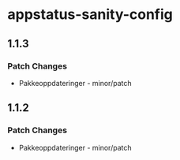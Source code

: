 # appstatus-sanity-config

## 1.1.3

### Patch Changes

-   Pakkeoppdateringer - minor/patch

## 1.1.2

### Patch Changes

-   Pakkeoppdateringer - minor/patch
